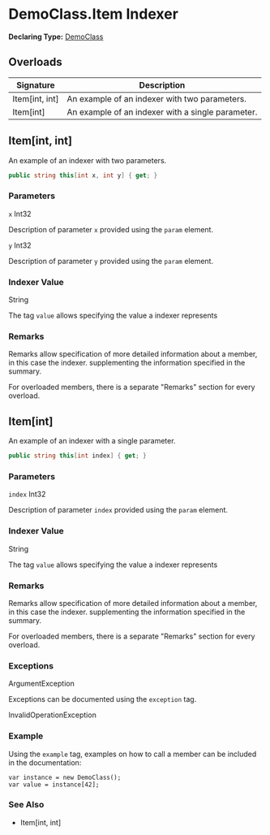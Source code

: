 # DemoClass.Item Indexer

**Declaring Type:** [DemoClass](../Type.md)

## Overloads

| Signature        | Description                                       |
| ---------------- | ------------------------------------------------- |
| Item\[int, int\] | An example of an indexer with two parameters.     |
| Item\[int\]      | An example of an indexer with a single parameter. |

## Item\[int, int\]

An example of an indexer with two parameters.

```csharp
public string this[int x, int y] { get; }
```

### Parameters

`x`  Int32

Description of parameter `x` provided using the `param` element.

`y`  Int32

Description of parameter `y` provided using the `param` element.

### Indexer Value

String

The tag `value` allows specifying the value a indexer represents

### Remarks

Remarks allow specification of more detailed information about a member, in this case the indexer. supplementing the information specified in the summary.

For overloaded members, there is a separate "Remarks" section for every overload.

## Item\[int\]

An example of an indexer with a single parameter.

```csharp
public string this[int index] { get; }
```

### Parameters

`index`  Int32

Description of parameter `index` provided using the `param` element.

### Indexer Value

String

The tag `value` allows specifying the value a indexer represents

### Remarks

Remarks allow specification of more detailed information about a member, in this case the indexer. supplementing the information specified in the summary.

For overloaded members, there is a separate "Remarks" section for every overload.

### Exceptions

ArgumentException

Exceptions can be documented using the `exception` tag.

InvalidOperationException

### Example

Using the `example` tag, examples on how to call a member can be included in the documentation:

```
var instance = new DemoClass();
var value = instance[42];
```

### See Also

- Item\[int, int\]
